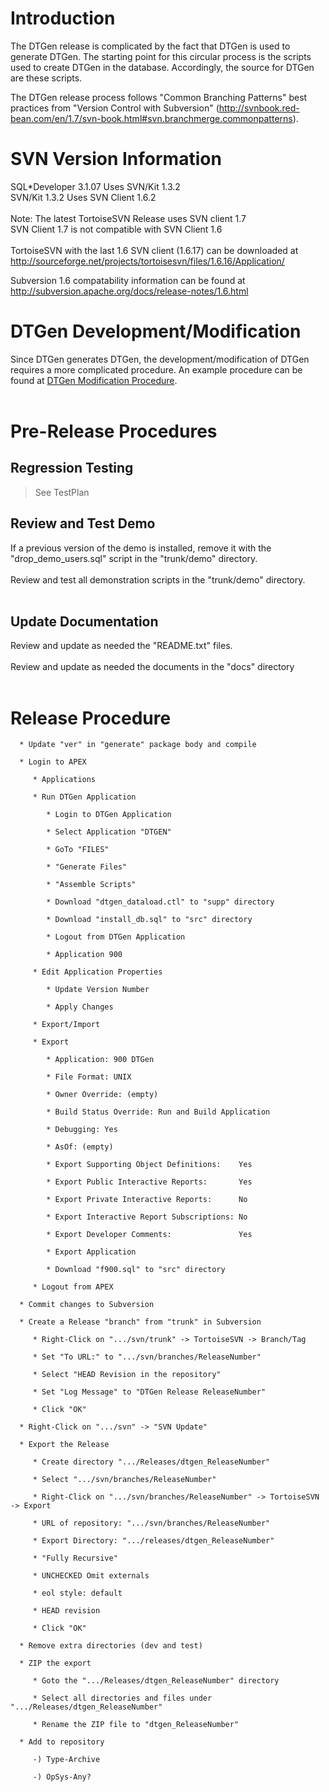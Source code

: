 # Introduction #

The DTGen release is complicated by the fact that DTGen is used to generate DTGen. The starting point for this circular process is the scripts used to create DTGen in the database. Accordingly, the source for DTGen are these scripts.

The DTGen release process follows "Common Branching Patterns" best practices from "Version Control with Subversion" (http://svnbook.red-bean.com/en/1.7/svn-book.html#svn.branchmerge.commonpatterns).

# SVN Version Information #

SQL\*Developer 3.1.07 Uses SVN/Kit 1.3.2<br>
SVN/Kit 1.3.2 Uses SVN Client 1.6.2<br>
<br>
Note: The latest TortoiseSVN Release uses SVN client 1.7<br>
SVN Client 1.7 is not compatible with SVN Client 1.6<br>
<br>
TortoiseSVN with the last 1.6 SVN client (1.6.17) can be downloaded at<br>
<a href='http://sourceforge.net/projects/tortoisesvn/files/1.6.16/Application/'>http://sourceforge.net/projects/tortoisesvn/files/1.6.16/Application/</a>

Subversion 1.6 compatability information can be found at<br>
<a href='http://subversion.apache.org/docs/release-notes/1.6.html'>http://subversion.apache.org/docs/release-notes/1.6.html</a>

<h1>DTGen Development/Modification</h1>

Since DTGen generates DTGen, the development/modification of DTGen requires a more complicated procedure.  An example procedure can be found at <a href='DTGenModificationProcedure.md'>DTGen Modification Procedure</a>.<br>
<br>
<h1>Pre-Release Procedures</h1>

<h2>Regression Testing</h2>

<blockquote>See TestPlan</blockquote>

<h2>Review and Test Demo</h2>

If a previous version of the demo is installed, remove it with the "drop_demo_users.sql" script in the "trunk/demo" directory.<br>
<br>
Review and test all demonstration scripts in the "trunk/demo" directory.<br>
<br>
<h2>Update Documentation</h2>

Review and update as needed the "README.txt" files.<br>
<br>
Review and update as needed the documents in the "docs" directory<br>
<br>
<h1>Release Procedure</h1>

<pre><code>  * Update "ver" in "generate" package body and compile<br>
  * Login to APEX<br>
     * Applications<br>
     * Run DTGen Application<br>
        * Login to DTGen Application<br>
        * Select Application "DTGEN"<br>
        * GoTo "FILES"<br>
        * "Generate Files"<br>
        * "Assemble Scripts"<br>
        * Download "dtgen_dataload.ctl" to "supp" directory<br>
        * Download "install_db.sql" to "src" directory<br>
        * Logout from DTGen Application<br>
        * Application 900<br>
     * Edit Application Properties<br>
        * Update Version Number<br>
        * Apply Changes<br>
     * Export/Import<br>
     * Export<br>
        * Application: 900 DTGen<br>
        * File Format: UNIX<br>
        * Owner Override: (empty)<br>
        * Build Status Override: Run and Build Application<br>
        * Debugging: Yes<br>
        * AsOf: (empty)<br>
        * Export Supporting Object Definitions:    Yes<br>
        * Export Public Interactive Reports:       Yes<br>
        * Export Private Interactive Reports:      No<br>
        * Export Interactive Report Subscriptions: No<br>
        * Export Developer Comments:               Yes<br>
        * Export Application<br>
        * Download "f900.sql" to "src" directory<br>
     * Logout from APEX<br>
  * Commit changes to Subversion<br>
  * Create a Release "branch" from "trunk" in Subversion<br>
     * Right-Click on ".../svn/trunk" -&gt; TortoiseSVN -&gt; Branch/Tag<br>
     * Set "To URL:" to ".../svn/branches/ReleaseNumber"<br>
     * Select "HEAD Revision in the repository"<br>
     * Set "Log Message" to "DTGen Release ReleaseNumber"<br>
     * Click "OK"<br>
  * Right-Click on ".../svn" -&gt; "SVN Update"<br>
  * Export the Release<br>
     * Create directory ".../Releases/dtgen_ReleaseNumber"<br>
     * Select ".../svn/branches/ReleaseNumber"<br>
     * Right-Click on ".../svn/branches/ReleaseNumber" -&gt; TortoiseSVN -&gt; Export<br>
     * URL of repository: ".../svn/branches/ReleaseNumber"<br>
     * Export Directory: ".../releases/dtgen_ReleaseNumber"<br>
     * "Fully Recursive"<br>
     * UNCHECKED Omit externals<br>
     * eol style: default<br>
     * HEAD revision<br>
     * Click "OK"<br>
  * Remove extra directories (dev and test)<br>
  * ZIP the export<br>
     * Goto the ".../Releases/dtgen_ReleaseNumber" directory<br>
     * Select all directories and files under ".../Releases/dtgen_ReleaseNumber"<br>
     * Rename the ZIP file to "dtgen_ReleaseNumber"<br>
  * Add to repository<br>
     -) Type-Archive<br>
     -) OpSys-Any?<br>
</code></pre>